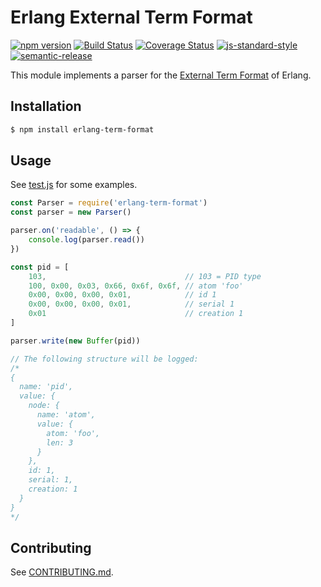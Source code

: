 # Erlang External Term Format
[![npm version](https://badge.fury.io/js/erlang-term-format.svg)](https://badge.fury.io/js/erlang-term-format)
[![Build Status](https://travis-ci.org/mweibel/node-etf.svg?branch=master)](https://travis-ci.org/mweibel/node-etf)
[![Coverage Status](https://coveralls.io/repos/github/mweibel/node-etf/badge.svg?branch=master)](https://coveralls.io/github/mweibel/node-etf?branch=master)
[![js-standard-style](https://img.shields.io/badge/code%20style-standard-brightgreen.svg)](http://standardjs.com/)
[![semantic-release](https://img.shields.io/badge/%20%20%F0%9F%93%A6%F0%9F%9A%80-semantic--release-e10079.svg)](https://github.com/semantic-release/semantic-release)

This module implements a parser for the [External Term Format](http://erlang.org/doc/apps/erts/erl_ext_dist.html) of Erlang.

## Installation

```bash
$ npm install erlang-term-format
```

## Usage

See [test.js](https://github.com/mweibel/node-etf/blob/master/test.js) for some examples.


```javascript
const Parser = require('erlang-term-format')
const parser = new Parser()

parser.on('readable', () => {
	console.log(parser.read())
})

const pid = [
	103,                               // 103 = PID type
	100, 0x00, 0x03, 0x66, 0x6f, 0x6f, // atom 'foo'
	0x00, 0x00, 0x00, 0x01,            // id 1
	0x00, 0x00, 0x00, 0x01,            // serial 1
	0x01                               // creation 1
]

parser.write(new Buffer(pid))

// The following structure will be logged:
/*
{
  name: 'pid',
  value: {
    node: {
      name: 'atom',
      value: {
        atom: 'foo',
        len: 3
      }
    },
    id: 1,
    serial: 1,
    creation: 1
  }
}
*/

```

## Contributing
See [CONTRIBUTING.md](https://github.com/mweibel/node-etf/blob/master/CONTRIBUTING.md).